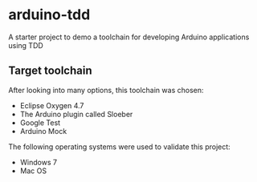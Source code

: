 # arduino-tdd
A starter project to demo a toolchain for developing Arduino applications using TDD
## Target toolchain
After looking into many options, this toolchain was chosen:
- Eclipse Oxygen 4.7
- The Arduino plugin called Sloeber
- Google Test
- Arduino Mock

The following operating systems were used to validate this project:
- Windows 7
- Mac OS
